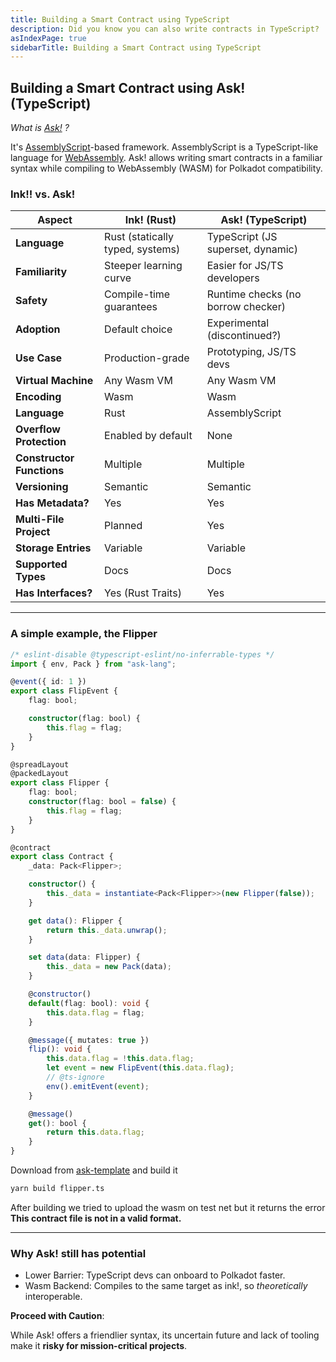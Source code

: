 ```yaml
---
title: Building a Smart Contract using TypeScript
description: Did you know you can also write contracts in TypeScript?
asIndexPage: true
sidebarTitle: Building a Smart Contract using TypeScript
---
```


## Building a Smart Contract using Ask! (TypeScript)

_What is [Ask!](https://ask-lang.github.io/ask-docs/) ?_

It's [AssemblyScript](https://github.com/AssemblyScript/assemblyscript)-based framework. AssemblyScript is a TypeScript-like language for [WebAssembly](https://webassembly.org/). Ask! allows writing smart contracts in a familiar syntax while compiling to WebAssembly (WASM) for Polkadot compatibility.

### Ink!! vs. Ask!

| **Aspect**                | **Ink! (Rust)** | **Ask! (TypeScript)**|  
|---------------------------|-|-|  
| **Language**              | Rust (statically typed, systems) | TypeScript (JS superset, dynamic) |  
| **Familiarity**           | Steeper learning curve | Easier for JS/TS developers |  
| **Safety**                | Compile-time guarantees | Runtime checks (no borrow checker) |  
| **Adoption**              | Default choice | Experimental (discontinued?) |  
| **Use Case**              | Production-grade | Prototyping, JS/TS devs |
| **Virtual Machine**       | Any Wasm VM | Any Wasm VM |
| **Encoding**              | Wasm | Wasm |
| **Language**              | Rust | AssemblyScript  |
| **Overflow Protection**   | Enabled by default | None  |
| **Constructor Functions** | Multiple | Multiple |
| **Versioning**            | Semantic | Semantic |
| **Has Metadata?**         | Yes | Yes |
| **Multi-File Project**    | Planned | Yes |
| **Storage Entries**       | Variable | Variable |
| **Supported Types**       | Docs | Docs |
| **Has Interfaces?**       | Yes (Rust Traits) | Yes |

---

### A simple example, the Flipper

```typescript  
/* eslint-disable @typescript-eslint/no-inferrable-types */
import { env, Pack } from "ask-lang";

@event({ id: 1 })
export class FlipEvent {
    flag: bool;

    constructor(flag: bool) {
        this.flag = flag;
    }
}

@spreadLayout
@packedLayout
export class Flipper {
    flag: bool;
    constructor(flag: bool = false) {
        this.flag = flag;
    }
}

@contract
export class Contract {
    _data: Pack<Flipper>;

    constructor() {
        this._data = instantiate<Pack<Flipper>>(new Flipper(false));
    }

    get data(): Flipper {
        return this._data.unwrap();
    }

    set data(data: Flipper) {
        this._data = new Pack(data);
    }

    @constructor()
    default(flag: bool): void {
        this.data.flag = flag;
    }

    @message({ mutates: true })
    flip(): void {
        this.data.flag = !this.data.flag;
        let event = new FlipEvent(this.data.flag);
        // @ts-ignore
        env().emitEvent(event);
    }

    @message()
    get(): bool {
        return this.data.flag;
    }
}
```  

Download from [ask-template](https://github.com/ask-lang/ask-template) and build it

```sh
yarn build flipper.ts
```

After building we tried to upload the wasm on test net but it returns the error **This contract file is not in a valid format.**

---

### **Why Ask! still has potential**

- Lower Barrier: TypeScript devs can onboard to Polkadot faster.  
- Wasm Backend: Compiles to the same target as ink!, so _theoretically_ interoperable.  

**Proceed with Caution**:  

While Ask! offers a friendlier syntax, its uncertain future and lack of tooling make it **risky for mission-critical projects**.

